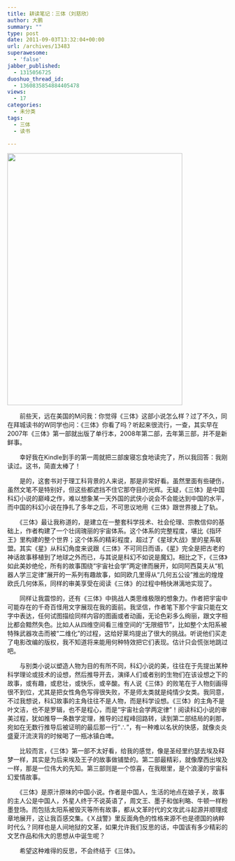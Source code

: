 ```yaml
---
title: 耕读笔记：三体（刘慈欣）
author: 大鹏
summary: ""
type: post
date: 2011-09-03T13:32:04+00:00
url: /archives/13483
superawesome:
  - 'false'
jabber_published:
  - 1315056725
duoshuo_thread_id:
  - 1360835854884405478
views:
  - 17
categories:
  - 未分类
tags:
  - 三体
  - 读书

---
```

<img class="alignnone" title="Threebody" src="http://bankofamericanwww.golden-book.com/ProductImage/110114-11012/9787536692930.jpg" alt="" width="400" height="575" />
  
　　前些天，远在美国的M问我：你觉得《三体》这部小说怎么样？过了不久，同在拜城读书的W同学也问：《三体》你看了吗？听起来很流行，一查，其实早在2007年《三体》第一部就出版了单行本，2008年第二部，去年第三部，并不是新鲜事。
  
　　幸好我在Kindle到手的第一周就把三部废寝忘食地读完了，所以我回答：我刚读过。这书，简直太棒了！
  
　　是的，这套书对于理工科背景的人来说，那是非常好看。虽然里面有些硬伤，虽然文笔不是特别好，但这些都遮挡不住它那夺目的光辉。无疑，《三体》是中国科幻小说的巅峰之作，难以想象某一天外国的武侠小说会不会能达到中国的水平，而中国的科幻小说在挣扎了多年之后，不可思议地用《三体》跟世界接上了轨。
  
　　《三体》最让我称道的，是建立在一整套科学技术、社会伦理、宗教信仰的基础上，作者构建了一个壮阔瑰丽的宇宙体系。这个体系的完整程度，堪比《指环王》里构建的整个世界；这个体系的精彩程度，超过了《星球大战》里的星系联盟。其实《星》从科幻角度来说跟《三体》不可同日而语，《星》完全是把古老的神话故事移植到了地球之外而已，与其说是科幻不如说是魔幻。相比之下，《三体》如此美妙绝伦，所有的故事围绕“宇宙社会学”两定律而展开，如同阿西莫夫从“机器人学三定律”展开的一系列有趣故事，如同欧几里得从“几何五公设”推出的煌煌欧氏几何体系，同样的审美享受在阅读《三体》的过程中畅快淋漓地实现了。
  
　　同样让我震惊的，还有《三体》中挑战人类思维极限的想象力。作者把宇宙中可能存在的千奇百怪用文字展现在我的面前。我坚信，作者笔下那个宇宙只能在文字中表达，任何试图描绘同样内容的图画或者动画，无论色彩多么绚丽，跟文字相比都会黯然失色。比如人从四维空间看三维空间的“无限细节”，比如整个太阳系被特殊武器攻击而被“二维化”的过程，这给好莱坞提出了很大的挑战。听说他们买走了电影改编的版权，我不知道将来能用何种特效把它们表现。估计只会慌张地跳过吧。
  
　　与别类小说以塑造人物为目的有所不同，科幻小说的美，往往在于先提出某种科学理论或技术的设想，然后推导开去，演绎人们或者别的生物们在该设想之下的故事，或有趣，或悲壮，或快乐，或辛酸。有人说《三体》的败笔在于人物刻画得很不到位，尤其是把女性角色写得很失败，不是师太类就是纯情少女类。我同意，不过我想说，科幻故事的主角往往不是人物，而是科学设想。《三体》的主角不是叶文洁，也不是罗辑，也不是程心，而是“宇宙社会学两定律”！阅读科幻小说的审美过程，犹如推导一条数学定理，推导的过程峰回路转，读到第二部结局的刹那，宛如在无数行推导后被证明的最后那一行“∴”，有一种难以名状的快感，就像炎炎盛夏汗流浃背的时候喝了一瓶冰镇白啤。
  
　　比较而言，《三体》第一部不太好看，给我的感觉，像是圣经里约瑟去埃及释梦一样，其实是为后来埃及王子的故事做铺垫的。第二部最精彩，就像摩西出埃及一样，那是一位伟大的先知。第三部则是一个惊喜，在我眼里，是个浪漫的宇宙科幻爱情故事。
  
　　《三体》是原汁原味的中国小说。作者是中国人，生活的地点在娘子关，故事的主人公是中国人，外星人终于不说英语了，周文王、墨子和伽利略、牛顿一样粉墨登场。而包括太阳系被毁灭等所有故事，都从文革时代的文攻武斗起源并顺理成章地展开，这让我百感交集。《Ｘ战警》里反面角色的性格来源不也是德国的纳粹时代么？同样也是人间地狱的文革，如果允许我们反思的话，中国该有多少精彩的文艺作品和伟大的思想从中诞生呢？
  
　　希望这种难得的反思，不会终结于《三体》。
